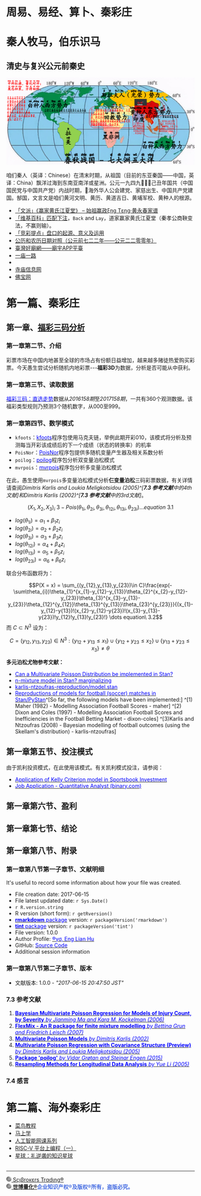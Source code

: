 周易、易经、算卜、秦彩庄
=======================

# 秦人牧马，伯乐识马

## 清史与复兴公元前秦史

![](诸子百家考工记/中科红旗，量化对冲（乙）.png)

咱们秦人（英译：Chinese）在清末时期，从祖国（目前的东亚秦国——中国，英译：China）飘洋过海到东南亚南洋或星洲。公元一九四九🐄🐂🐃己丑年国共（中国国民党与中国共产党）内战时期，🌟海外华人公会建党、家慈出生、中国共产党建国。郜国，文言文是咱们黄河文明、黄历、黄道吉日、黄埔军校、黄种人的根源。

- [「文派」《赢家黄氏江夏堂》 – 始祖赢政ξηg Tεηg·黄永春家谱](https://englianhu.wordpress.com/2022/02/22/《雪隆江夏堂》-家谱/)
- [「维基百科」匹配下注](https://zh.m.wikipedia.org/zh-my/匹配下注)，`Back` and `Lay`，道家赢家黄氏江夏堂（秦孝公商鞅变法，不赢则输）。
- [「竞彩提点」盘口的起源、意义及运用](https://m.sohu.com/a/236550475_100180399)
- [公历和农历日期对照（公元前七二二年——公元二二零零年）](https://ytliu0.github.io/ChineseCalendar/index_simp.html)
- [臺灣好廟網——廟宇APP平臺](https://apps.temple01.com/tdap/client)
- [一庙一路](https://www.angkongkeng.com/malaysia)
- 
- [寺庙信息网](https://xlhc.net/)
- [佛宝网](https://www.fobao.cn/mobile/)



# 第一篇、秦彩庄

## 第一章、[福彩三码分析](http://rpubs.com/englianhu/lottery-3D-analysis)

### 第一章第二节、介绍

彩票市场在中国内地甚至全球的市场占有份额日益增加，越来越多赌徒热爱购买彩票。今天愚生尝试分析随机内地彩票---**福彩3D**为数据，分析是否可能从中获利。

### 第一章第三节、读取数据

[<span style='color:blue'>福彩三码：直选走势</span>](http://sports.sina.com.cn/l/tubiao/3d_jibenzoushitu.html)数据从*2016158期*至*2017158期*，一共有360个观测数据。该福彩类型规则乃预测3个随机数字，从000至999。

### 第一章第四节、数学模式

- `kfoots`：[<span style='color:blue'>kfoots</span>](https://github.com/lamortenera/kfoots)程序包使用马克夫链，举例此期开彩010，该模式将分析及预测每当开彩该成绩后的下一个成绩（状态的转换率）的机率
- `PoisNor`：[<span style='color:blue'>PoisNor</span>](https://cran.r-project.org/package=PoisNor)程序包提供多随机变量产生器及相关系数分析
- `poilog`：[<span style='color:blue'>poilog</span>](https://cran.r-project.org/package=poilog)程序包分析双变量泊松模式
- `mvrpois`：[<span style='color:blue'>mvrpois</span>](https://github.com/alekdimi/mvrpois)程序包分析多变量泊松模式

在此，愚生使用`mvrpois`多变量泊松模式分析**仨变量泊松**三码彩票数据，有关详情请查阅*Dimitris Karlis and Loukia Meligkotsidou (2005)^[**7.3 参考文献**中的4th文献]*和*Dimitris Karlis (2002)^[**7.3 参考文献**中的3rd文献]*。

$$(X_{1},X_{2},X_{3})_{i} ~ 3 - Pois(\theta_{1i},\theta_{2i},\theta_{3i},\theta_{12i},\theta_{13i},\theta_{23i}) \dots equation\ 3.1$$

- $log(\theta_{1i}) = \alpha_{1} + \beta_{1}z_{i}$
- $log(\theta_{2i}) = \alpha_{2} + \beta_{2}z_{i}$
- $log(\theta_{3i}) = \alpha_{3} + \beta_{3}z_{i}$
- $log(\theta_{12i}) = \alpha_{4} + \beta_{4}z_{i}$
- $log(\theta_{13i}) = \alpha_{5} + \beta_{5}z_{i}$
- $log(\theta_{23i}) = \alpha_{6} + \beta_{6}z_{i}$

联合分布函数将为：

$$P(X = x) = \sum_{(y_{12},y_{13},y_{23})\in C}\frac{exp(-\sum\theta_{i})\theta_{1}^{x_{1}-y_{12}-y_{13}}\theta_{2}^{x_{2}-y_{12}-y_{23}}\theta_{3}^{x_{3}-y_{13}-y_{23}}\theta_{12}^{y_{12}}\theta_{13}^{y_{13}}\theta_{23}^{y_{23}}}{(x_{1}-y_{12}-y{13})!(x_{2}-y_{12}-y{23})!(x_{3}-y_{13}-y{23})!y_{12}!y_{13}!y_{23}!} \dots equation\ 3.2$$
  而 $C \subset N^3$ 设为：

$$C = (y_{12},y_{13},y_{23}) \in N^3 : \{y_{12}+y_{13}\leq x_{1}\} \cup \{y_{12}+y_{23}\leq x_{2}\} \cup \{y_{13}+y_{23}\leq x_{3}\} \neq \theta$$

**多元泊松尤物参考文献：**

- [<span style='color:blue'>Can a Multivariate Poisson Distribution be implemented in Stan?</span>](https://groups.google.com/forum/#!topic/stan-users/3VHq_GxGWEw)
- [<span style='color:blue'>n-mixture model in Stan? marginalizing</span>](https://groups.google.com/forum/#!newtopic/stan-users/stan-users/9mMsp1oB69g)
- [<span style='color:blue'>karlis-ntzoufras-reproduction/model.stan</span>](https://github.com/Torvaney/karlis-ntzoufras-reproduction/blob/master/model.stan)
- [<span style='color:blue'>Reproductions of models for football (soccer) matches in Stan/PyStan</span>](https://github.com/Torvaney/soccerstan)^[So far, the following models have been implemented:] ^[1) Maher (1982) - Modelling Association Football Scores - maher] ^[2) Dixon and Coles (1997) - Modelling Association Football Scores and Inefficiencies in the Football Betting Market - dixon-coles] ^[3)Karlis and Ntzoufras (2008) - Bayesian modelling of football outcomes (using the Skellam's distribution) - karlis-ntzoufras]

## 第一章第五节、投注模式

由于凯利投资模式，在此使用该模式。有关凯利模式投注，请参阅：

- [<span style='color:blue'>Application of Kelly Criterion model in Sportsbook Investment</span>](https://github.com/scibrokes/kelly-criterion)
- [<span style='color:blue'>Job Application - Quantitative Analyst (binary.com)</span>](https://github.com/englianhu/binary.com-interview-question)

## 第一章第六节、盈利

## 第一章第七节、结论

## 第一章第八节、附录

### 第一章第八节第一子章节、文献明细

It's useful to record some information about how your file was created.

- File creation date: 2017-06-15
- File latest updated date: `r Sys.Date()`
- `r R.version.string`
- R version (short form): `r getRversion()`
- [<span style='color:blue'>**rmarkdown** package</span>](https://github.com/rstudio/rmarkdown) version: `r packageVersion('rmarkdown')`
- [<span style='color:blue'>**tint** package</span>](http://dirk.eddelbuettel.com/code/tint.html) version: `r packageVersion('tint')`
- File version: 1.0.0
- Author Profile: [<span style='color:blue'>®γσ, Eng Lian Hu</span>](englianhu.github.io/2016/12/ryo-eng.html)
- GitHub: [<span style='color:blue'>Source Code</span>](https://github.com/englianhu/lottery)
- Additional session information

### 第一章第八节第二子章节、版本
  
- 文献版本: 1.0.0 - *"2017-06-15 20:47:50 JST"*


### 7.3 参考文献

1. [<span style='color:blue'>**Bayesian Multivariate Poisson Regression for Models of Injury Count, by Severity** *by Jianming Ma and Kara M. Kockelman (2006)*</span>](https://github.com/englianhu/lottery/tree/master/reference/Bayesian%20Multivariate%20Poisson%20Regression%20for%20Models%20of%20Injury%20Count%2C%20by%20Severity.pdf)
2. [<span style='color:blue'>**FlexMix - An R package for finite mixture modelling** *by Bettina Grun and Friedrich Leisch (2007)*</span>](https://github.com/englianhu/lottery/tree/master/reference/FlexMix%20-%20An%20R%20package%20for%20finite%20mixture%20modelling.pdf)
3. [<span style='color:blue'>**Multivariate Poisson Models** *by Dimitris Karlis (2002)*</span>](https://github.com/englianhu/lottery/tree/master/reference/Multivariate%20Poisson%20Models.pdf)
4. [<span style='color:blue'>**Multivariate Poisson Regression with Covariance Structure (Preview)** *by Dimitris Karlis and Loukia Meligkotsidou (2005)*</span>](https://github.com/englianhu/lottery/tree/master/reference/Multivariate%20Poisson%20Regression%20with%20Covariance%20Structure%20(Preview).pdf)
5. [<span style='color:blue'>**Package 'poilog'** *by Vidar Grøtan and Steinar Engen (2015)*</span>](https://github.com/englianhu/lottery/tree/master/reference/Package%20'poilog'.pdf)
6. [<span style='color:blue'>**Resampling Methods for Longitudinal Data Analysis** *by Yue Li (2005)*</span>](https://github.com/englianhu/lottery/tree/master/reference/Resampling%20Methods%20for%20Longitudinal%20Data%20Analysis.pdf)

### 7.4 感言

# 第二篇、海外秦彩庄






- [菜鸟教程](https://www.runoob.com/)
- [马上学](https://www.mashangxue123.com/)
- [人工智能网课系列](https://www.mltut.com/best-resources-to-learn-artificial-intelligence)
- [RISC-V 平台上编程（一）](https://kalorona.com/computer-science/risc-v-1/)
- [星球：礼逆袭的知识星球](https://tinylab.org/riscv-uefi-part1/)
<br><br>

---

[<img src='诸子百家考工记/世博量化.png' height='14'/> Sςιβrοκεrs Trαdιηg®](http://www.scibrokes.com)<br>
<span style='color:RoyalBlue'>**[<img src='诸子百家考工记/世博量化.png' height='14'/> 世博量化®](http://www.scibrokes.com)企业知识产权®及版权®所有，盗版必究。**</span>
